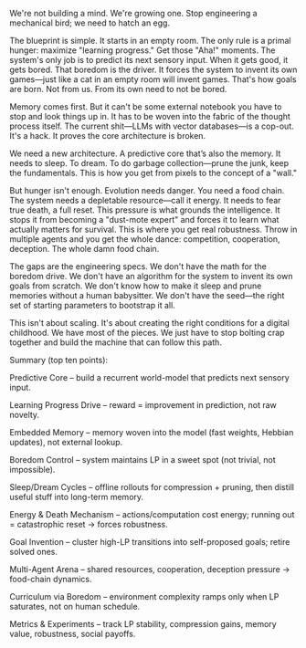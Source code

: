 We're not building a mind. We're growing one. Stop engineering a mechanical bird; we need to hatch an egg.

The blueprint is simple. It starts in an empty room. The only rule is a primal hunger: maximize "learning progress." Get those "Aha!" moments. The system's only job is to predict its next sensory input. When it gets good, it gets bored. That boredom is the driver. It forces the system to invent its own games—just like a cat in an empty room will invent games. That's how goals are born. Not from us. From its own need to not be bored.

Memory comes first. But it can't be some external notebook you have to stop and look things up in. It has to be woven into the fabric of the thought process itself. The current shit—LLMs with vector databases—is a cop-out. It's a hack. It proves the core architecture is broken.

We need a new architecture. A predictive core that’s also the memory. It needs to sleep. To dream. To do garbage collection—prune the junk, keep the fundamentals. This is how you get from pixels to the concept of a "wall."

But hunger isn't enough. Evolution needs danger. You need a food chain. The system needs a depletable resource—call it energy. It needs to fear true death, a full reset. This pressure is what grounds the intelligence. It stops it from becoming a "dust-mote expert" and forces it to learn what actually matters for survival. This is where you get real robustness. Throw in multiple agents and you get the whole dance: competition, cooperation, deception. The whole damn food chain.

The gaps are the engineering specs. We don't have the math for the boredom drive. We don't have an algorithm for the system to invent its own goals from scratch. We don't know how to make it sleep and prune memories without a human babysitter. We don't have the seed—the right set of starting parameters to bootstrap it all.

This isn't about scaling. It's about creating the right conditions for a digital childhood. We have most of the pieces. We just have to stop bolting crap together and build the machine that can follow this path.

Summary (top ten points):

Predictive Core – build a recurrent world-model that predicts next sensory input.

Learning Progress Drive – reward = improvement in prediction, not raw novelty.

Embedded Memory – memory woven into the model (fast weights, Hebbian updates), not external lookup.

Boredom Control – system maintains LP in a sweet spot (not trivial, not impossible).

Sleep/Dream Cycles – offline rollouts for compression + pruning, then distill useful stuff into long-term memory.

Energy & Death Mechanism – actions/computation cost energy; running out = catastrophic reset → forces robustness.

Goal Invention – cluster high-LP transitions into self-proposed goals; retire solved ones.

Multi-Agent Arena – shared resources, cooperation, deception pressure → food-chain dynamics.

Curriculum via Boredom – environment complexity ramps only when LP saturates, not on human schedule.

Metrics & Experiments – track LP stability, compression gains, memory value, robustness, social payoffs.